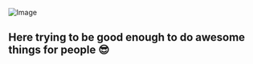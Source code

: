 ![Image](https://www.poynter.org/wp-content/uploads/2019/12/shutterstock_1210372216.jpg)
## Here trying to be good enough to do awesome things for people 😎 

<!--
**jimaid/jimaid** is a ✨ _special_ ✨ repository because its `README.md` (this file) appears on your GitHub profile.

Here are some ideas to get you started:

- 🔭 I’m currently working on ...
- 🌱 I’m currently learning ...
- 👯 I’m looking to collaborate on ...
- 🤔 I’m looking for help with ...
- 💬 Ask me about ...
- 📫 How to reach me: ...
- 😄 Pronouns: ...
- ⚡ Fun fact: ...
-->
